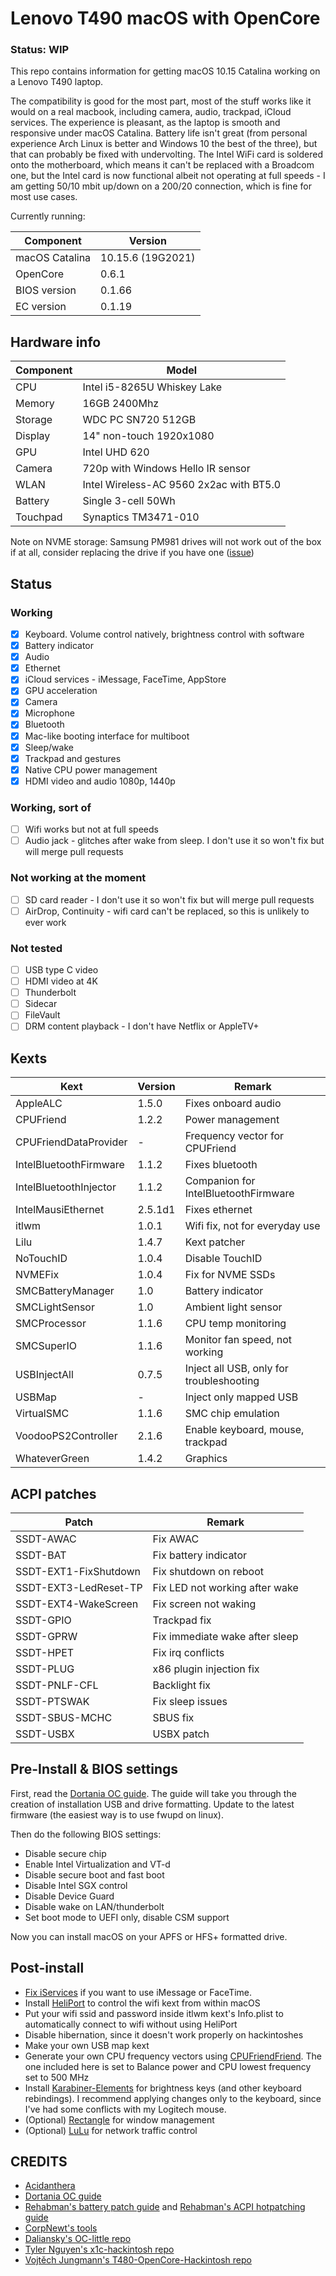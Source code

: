 # Lenovo T490 macOS with OpenCore

### Status: WIP

This repo contains information for getting macOS 10.15 Catalina working on a Lenovo T490 laptop.

The compatibility is good for the most part, most of the stuff works like it would on a real macbook, including camera, audio, trackpad, iCloud services. The experience is pleasant, as the laptop is smooth and responsive under macOS Catalina. Battery life isn't great (from personal experience Arch Linux is better and Windows 10 the best of the three), but that can probably be fixed with undervolting. The Intel WiFi card is soldered onto the motherboard, which means it can't be replaced with a Broadcom one, but the Intel card is now functional albeit not operating at full speeds - I am getting 50/10 mbit up/down on a 200/20 connection, which is fine for most use cases.

Currently running:

| Component      | Version |
| -------------- | ------- |
| macOS Catalina | 10.15.6 (19G2021) |
| OpenCore       | 0.6.1             |
| BIOS version   | 0.1.66            |
| EC version     | 0.1.19            |

## Hardware info

| Component | Model                                   |
| --------- | --------------------------------------- |
| CPU       | Intel i5-8265U Whiskey Lake             |
| Memory    | 16GB 2400Mhz                            |
| Storage   | WDC PC SN720 512GB                      |
| Display   | 14" non-touch 1920x1080                 |
| GPU       | Intel UHD 620                           |
| Camera    | 720p with Windows Hello IR sensor       |
| WLAN      | Intel Wireless-AC 9560 2x2ac with BT5.0 |
| Battery   | Single 3-cell 50Wh                      |
| Touchpad  | Synaptics TM3471-010                    |

Note on NVME storage: Samsung PM981 drives will not work out of the box if at all, consider replacing the drive if you have one ([issue](https://github.com/yusifsalam/t490-macos/issues/3))

## Status

### Working

- [x] Keyboard. Volume control natively, brightness control with software
- [x] Battery indicator
- [x] Audio
- [x] Ethernet
- [x] iCloud services - iMessage, FaceTime, AppStore
- [x] GPU acceleration
- [x] Camera
- [x] Microphone
- [x] Bluetooth
- [x] Mac-like booting interface for multiboot
- [x] Sleep/wake
- [x] Trackpad and gestures
- [x] Native CPU power management
- [x] HDMI video and audio 1080p, 1440p

### Working, sort of

- [ ] Wifi works but not at full speeds
- [ ] Audio jack - glitches after wake from sleep. I don't use it so won't fix but will merge pull requests

### Not working at the moment

- [ ] SD card reader - I don't use it so won't fix but will merge pull requests
- [ ] AirDrop, Continuity - wifi card can't be replaced, so this is unlikely to ever work

### Not tested

- [ ] USB type C video
- [ ] HDMI video at 4K
- [ ] Thunderbolt
- [ ] Sidecar
- [ ] FileVault
- [ ] DRM content playback - I don't have Netflix or AppleTV+

## Kexts

| Kext                   | Version | Remark                                   |
| ---------------------- | ------- | ---------------------------------------- |
| AppleALC               | 1.5.0   | Fixes onboard audio                      |
| CPUFriend              | 1.2.2   | Power management                         |
| CPUFriendDataProvider  | -       | Frequency vector for CPUFriend           |
| IntelBluetoothFirmware | 1.1.2   | Fixes bluetooth                          |
| IntelBluetoothInjector | 1.1.2   | Companion for IntelBluetoothFirmware     |
| IntelMausiEthernet     | 2.5.1d1 | Fixes ethernet                           |
| itlwm                  | 1.0.1   | Wifi fix, not for everyday use           |
| Lilu                   | 1.4.7   | Kext patcher                             |
| NoTouchID              | 1.0.4   | Disable TouchID                          |
| NVMEFix                | 1.0.4   | Fix for NVME SSDs                        |
| SMCBatteryManager      | 1.0     | Battery indicator                        |
| SMCLightSensor         | 1.0     | Ambient light sensor                     |
| SMCProcessor           | 1.1.6   | CPU temp monitoring                      |
| SMCSuperIO             | 1.1.6   | Monitor fan speed, not working           |
| USBInjectAll           | 0.7.5   | Inject all USB, only for troubleshooting |
| USBMap                 | -       | Inject only mapped USB                   |
| VirtualSMC             | 1.1.6   | SMC chip emulation                       |
| VoodooPS2Controller    | 2.1.6   | Enable keyboard, mouse, trackpad         |
| WhateverGreen          | 1.4.2   | Graphics                                 |

## ACPI patches

| Patch                  | Remark                         |
| ---------------------- | ------------------------------ |
| SSDT-AWAC              | Fix AWAC                       |
| SSDT-BAT               | Fix battery indicator          |
| SSDT-EXT1-FixShutdown  | Fix shutdown on reboot         |
| SSDT-EXT3-LedReset-TP  | Fix LED not working after wake |
| SSDT-EXT4-WakeScreen   | Fix screen not waking          |
| SSDT-GPIO              | Trackpad fix                   |
| SSDT-GPRW              | Fix immediate wake after sleep |
| SSDT-HPET              | Fix irq conflicts              |
| SSDT-PLUG              | x86 plugin injection fix       |
| SSDT-PNLF-CFL          | Backlight fix                  |
| SSDT-PTSWAK            | Fix sleep issues               |
| SSDT-SBUS-MCHC         | SBUS fix                       |
| SSDT-USBX              | USBX patch                     |

## Pre-Install & BIOS settings
First, read the [Dortania OC guide](https://dortania.github.io/OpenCore-Install-Guide/). The guide will take you through the creation of installation USB and drive formatting. Update to the latest firmware (the easiest way is to use fwupd on linux). 

Then do the following BIOS settings:
- Disable secure chip
- Enable Intel Virtualization and VT-d
- Disable secure boot and fast boot
- Disable Intel SGX control
- Disable Device Guard
- Disable wake on LAN/thunderbolt
- Set boot mode to UEFI only, disable CSM support

Now you can install macOS on your APFS or HFS+ formatted drive. 

## Post-install
- [Fix iServices](https://dortania.github.io/OpenCore-Post-Install/universal/iservices.html#generate-a-new-serial) if you want to use iMessage or FaceTime.
- Install [HeliPort](https://github.com/zxystd/HeliPort) to control the wifi kext from within macOS
- Put your wifi ssid and password inside itlwm kext's Info.plist to automatically connect to wifi without using HeliPort
- Disable hibernation, since it doesn't work properly on hackintoshes
- Make your own USB map kext
- Generate your own CPU frequency vectors using [CPUFriendFriend](https://github.com/corpnewt/CPUFriendFriend). The one included here is set to Balance power and CPU lowest frequency set to 500 MHz 
- Install [Karabiner-Elements](https://github.com/pqrs-org/Karabiner-Elements) for brightness keys (and other keyboard rebindings). I recommend applying changes only to the keyboard, since I've had some conflicts with my Logitech mouse. 
- (Optional) [Rectangle](https://github.com/rxhanson/Rectangle) for window management
- (Optional) [LuLu](https://github.com/objective-see/LuLu) for network traffic control

## CREDITS

- [Acidanthera](https://github.com/acidanthera)
- [Dortania OC guide](https://dortania.github.io/OpenCore-Install-Guide/)
- [Rehabman's battery patch guide](https://www.tonymacx86.com/threads/guide-how-to-patch-dsdt-for-working-battery-status.116102/) and [Rehabman's ACPI hotpatching guide](https://www.tonymacx86.com/threads/guide-using-clover-to-hotpatch-acpi.200137/)
- [CorpNewt's tools](https://github.com/corpnewt)
- [Daliansky's OC-little repo](https://github.com/daliansky/OC-little)
- [Tyler Nguyen's x1c-hackintosh repo](https://github.com/tylernguyen/x1c6-hackintosh)
- [Vojtěch Jungmann's T480-OpenCore-Hackintosh repo](https://github.com/EETagent/T480-OpenCore-Hackintosh)
